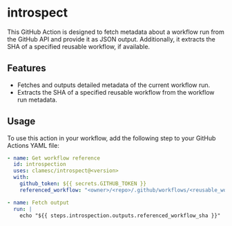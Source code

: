 # introspect

This GitHub Action is designed to fetch metadata about a workflow run from the GitHub API and provide it as JSON output. Additionally, it extracts the SHA of a specified reusable workflow, if available.

## Features

- Fetches and outputs detailed metadata of the current workflow run.
- Extracts the SHA of a specified reusable workflow from the workflow run metadata.

## Usage

To use this action in your workflow, add the following step to your GitHub Actions YAML file:

```yaml
- name: Get workflow reference
  id: introspection
  uses: clamesc/introspect@<version>
  with:
    github_token: ${{ secrets.GITHUB_TOKEN }}
    referenced_workflow: "<owner>/<repo>/.github/workflows/<reusable_workflow>.yml"

- name: Fetch output
  run: |
    echo "${{ steps.introspection.outputs.referenced_workflow_sha }}"
```
